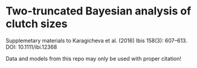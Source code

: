 # Two-truncated Bayesian analysis of clutch sizes
Supplemetary materials to Karagicheva et al. (2016) Ibis 158(3): 607–613.
DOI: 10.1111/ibi.12368

Data and models from this repo may only be used with proper citation!




